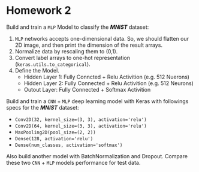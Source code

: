 # Homework 2
Build and train a `MLP` Model to classify the ***MNIST*** dataset:
1. `MLP` networks accepts one-dimensional data.
	So, we should flatten our 2D image, and then print the dimension of the result arrays.
1. Normalize data by rescaling them to (0,1).
1. Convert label arrays to one-hot representation (`keras.utils.to_categorical`).
1. Define the Model.
	- Hidden Layer 1: Fully Conncted + Relu Activition (e.g. 512 Nuerons)
	- Hidden Layer 2: Fully Connected + Relu Activition (e.g. 512 Neurons)
	- Outout Layer: Fully Connected + Softmax Activition

Build and train a `CNN` + `MLP` deep learning model with Keras with followings specs for the ***MNIST*** dataset:
- `Conv2D(32, kernel_size=(3, 3), activation='relu')`
- `Conv2D(64, kernel_size=(3, 3), activation='relu')`
- `MaxPooling2D(pool_size=(2, 2))`
- `Dense(128, activation='relu')`
- `Dense(num_classes, activation='softmax')`

Also build another model with BatchNormalization and Dropout.
Compare these two `CNN` + `MLP` models performance for test data.
